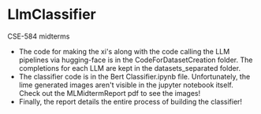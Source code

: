# LlmClassifier
CSE-584 midterms

- The code for making the xi's along with the code calling the LLM pipelines via hugging-face is in the CodeForDatasetCreation folder. 
The completions for each LLM are kept in the datasets_separated folder. 
- The classifier code is in the Bert Classifier.ipynb file. Unfortunately, the lime generated images aren't visible in the jupyter notebook itself. Check out the MLMidtermReport pdf to see the images!
- Finally, the report details the entire process of building the classifier!
